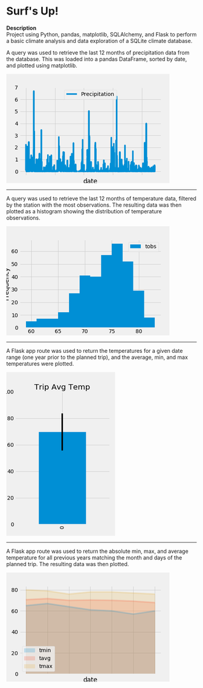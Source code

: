 # Surf's Up!  

**Description**  
Project using Python, pandas, matplotlib, SQLAlchemy, and Flask to perform a basic climate analysis and data exploration of a SQLite climate database.  

A query was used to retrieve the last 12 months of precipitation data from the database.  This was loaded into a pandas DataFrame, sorted by date, and plotted using matplotlib.  

![alt text](output/precipitation_bar.png "Precipitation Chart")  

----  

A query was used to retrieve the last 12 months of temperature data, filtered by the station with the most observations.  The resulting data was then plotted as a histogram showing the distribution of temperature observations.  

![alt text](output/temperature_histogram.png "Station Analysis Chart") 

----  

A Flask app route was used to return the temperatures for a given date range (one year prior to the planned trip), and the average, min, and max temperatures were plotted.  

![alt text](output/temperature.png "Temperature Chart")  

----  

A Flask app route was used to return the absolute min, max, and average temperature for all previous years matching the month and days of the planned trip.  The resulting data was then plotted.   

![alt text](output/daily_normals.png "Daily Rainfall Chart")  